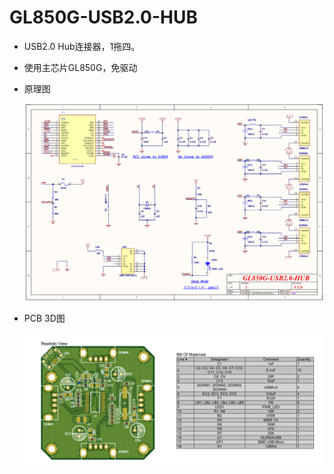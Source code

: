 # GL850G-USB2.0-HUB

- USB2.0 Hub连接器，1拖四。

- 使用主芯片GL850G，免驱动

- 原理图

  ![SCH](/AltiumDesignerPCB-Project/SCH.png)

- PCB 3D图

  ![3D-ADT](/AltiumDesignerPCB-Project/3D-ADT.png)